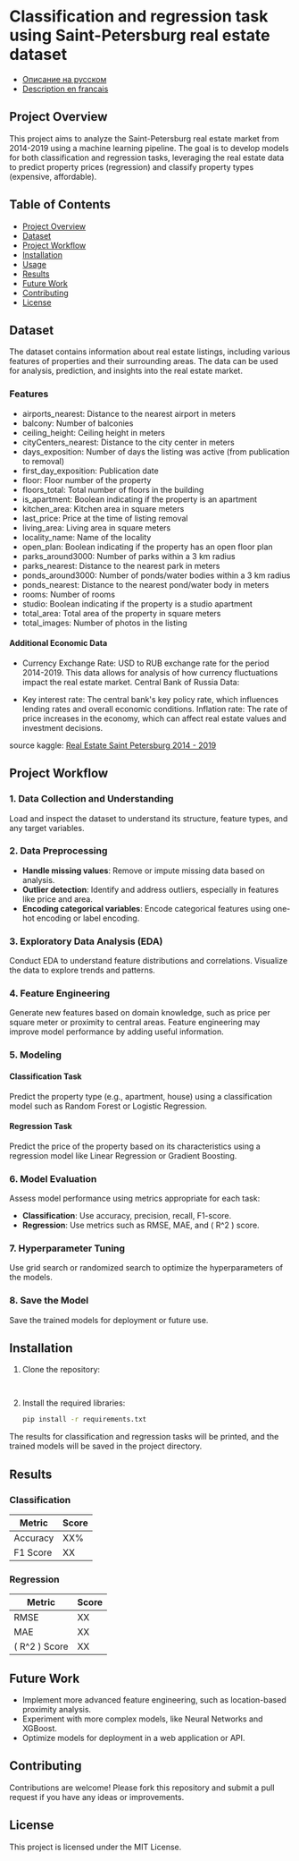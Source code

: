 # Classification and regression task using Saint-Petersburg real estate dataset
- [Описание на русском]()
- [Description en francais]()
  
## Project Overview

This project aims to analyze the Saint-Petersburg real estate market from 2014-2019 using a machine learning pipeline. The goal is to develop models for both classification and regression tasks, leveraging the real estate data to predict property prices (regression) and classify property types (expensive, affordable).

## Table of Contents
- [Project Overview](#project-overview)
- [Dataset](#dataset)
- [Project Workflow](#project-workflow)
- [Installation](#installation)
- [Usage](#usage)
- [Results](#results)
- [Future Work](#future-work)
- [Contributing](#contributing)
- [License](#license)

## Dataset

The dataset contains information about real estate listings, including various features of properties and their surrounding areas. The data can be used for analysis, prediction, and insights into the real estate market.

### Features
- airports_nearest: Distance to the nearest airport in meters
- balcony: Number of balconies
- ceiling_height: Ceiling height in meters
- cityCenters_nearest: Distance to the city center in meters
- days_exposition: Number of days the listing was active (from publication to removal)
- first_day_exposition: Publication date
- floor: Floor number of the property
- floors_total: Total number of floors in the building
- is_apartment: Boolean indicating if the property is an apartment
- kitchen_area: Kitchen area in square meters
- last_price: Price at the time of listing removal
- living_area: Living area in square meters
- locality_name: Name of the locality
- open_plan: Boolean indicating if the property has an open floor plan
- parks_around3000: Number of parks within a 3 km radius
- parks_nearest: Distance to the nearest park in meters
- ponds_around3000: Number of ponds/water bodies within a 3 km radius
- ponds_nearest: Distance to the nearest pond/water body in meters
- rooms: Number of rooms
- studio: Boolean indicating if the property is a studio apartment
- total_area: Total area of the property in square meters
- total_images: Number of photos in the listing
#### Additional Economic Data
- Currency Exchange Rate:
USD to RUB exchange rate for the period 2014-2019. This data allows for analysis of how currency fluctuations impact the real estate market.
Central Bank of Russia Data:

- Key interest rate:
The central bank's key policy rate, which influences lending rates and overall economic conditions.
Inflation rate: The rate of price increases in the economy, which can affect real estate values and investment decisions.

source kaggle: [Real Estate Saint Petersburg 2014 - 2019](https://www.kaggle.com/datasets/litvinenko630/real-estate-saint-petersburg-2014-2019)

## Project Workflow

### 1. Data Collection and Understanding

Load and inspect the dataset to understand its structure, feature types, and any target variables.

### 2. Data Preprocessing

- **Handle missing values**: Remove or impute missing data based on analysis.
- **Outlier detection**: Identify and address outliers, especially in features like price and area.
- **Encoding categorical variables**: Encode categorical features using one-hot encoding or label encoding.


### 3. Exploratory Data Analysis (EDA)

Conduct EDA to understand feature distributions and correlations. Visualize the data to explore trends and patterns.

### 4. Feature Engineering

Generate new features based on domain knowledge, such as price per square meter or proximity to central areas. Feature engineering may improve model performance by adding useful information.

### 5. Modeling

#### Classification Task
Predict the property type (e.g., apartment, house) using a classification model such as Random Forest or Logistic Regression.

#### Regression Task
Predict the price of the property based on its characteristics using a regression model like Linear Regression or Gradient Boosting.

### 6. Model Evaluation

Assess model performance using metrics appropriate for each task:
- **Classification**: Use accuracy, precision, recall, F1-score.
- **Regression**: Use metrics such as RMSE, MAE, and \( R^2 \) score.

### 7. Hyperparameter Tuning

Use grid search or randomized search to optimize the hyperparameters of the models.

### 8. Save the Model

Save the trained models for deployment or future use.

## Installation

1. Clone the repository:
   ```bash
  
   ```

2. Install the required libraries:
   ```bash
   pip install -r requirements.txt
   ```

The results for classification and regression tasks will be printed, and the trained models will be saved in the project directory.

## Results

### Classification

| Metric   | Score |
|----------|-------|
| Accuracy | XX%   |
| F1 Score | XX    |

### Regression

| Metric        | Score |
|---------------|-------|
| RMSE          | XX    |
| MAE           | XX    |
| \( R^2 \) Score | XX |

## Future Work

- Implement more advanced feature engineering, such as location-based proximity analysis.
- Experiment with more complex models, like Neural Networks and XGBoost.
- Optimize models for deployment in a web application or API.

## Contributing

Contributions are welcome! Please fork this repository and submit a pull request if you have any ideas or improvements.

## License

This project is licensed under the MIT License.
